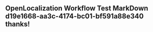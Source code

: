 <properties
ms.topic="hero-topic"
ms.test1="hero-topic"
ms.test2="test"/>

## OpenLocalization Workflow Test MarkDown d19e1668-aa3c-4174-bc01-bf591a88e340 thanks!
<!--HONumber=Mar16_HO4-->
